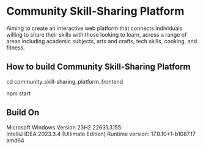 # Community Skill-Sharing Platform 
Aiming to create an interactive web platform that connects individuals willing to share their skills with those looking to learn, across a range of areas including academic subjects, arts and crafts, tech skills, cooking, and fitness.

## How to build Community Skill-Sharing Platform
cd community_skill-sharing_platform_frontend

npm start

## Build On
Microsoft Windows Version 23H2 22631.3155<br/>
IntelliJ IDEA 2023.3.4 (Ultimate Edition) Runtime version: 17.0.10+1-b1087.17 amd64
